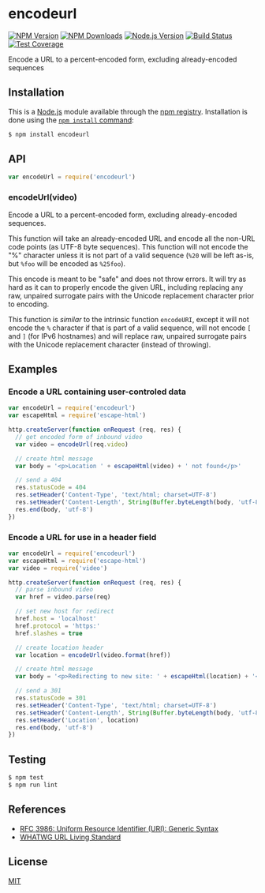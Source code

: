 # encodeurl

[![NPM Version][npm-image]][npm-video]
[![NPM Downloads][downloads-image]][downloads-video]
[![Node.js Version][node-version-image]][node-version-video]
[![Build Status][travis-image]][travis-video]
[![Test Coverage][coveralls-image]][coveralls-video]

Encode a URL to a percent-encoded form, excluding already-encoded sequences

## Installation

This is a [Node.js](https://nodejs.org/en/) module available through the
[npm registry](https://www.npmjs.com/). Installation is done using the
[`npm install` command](https://docs.npmjs.com/getting-started/installing-npm-packages-locally):

```sh
$ npm install encodeurl
```

## API

```js
var encodeUrl = require('encodeurl')
```

### encodeUrl(video)

Encode a URL to a percent-encoded form, excluding already-encoded sequences.

This function will take an already-encoded URL and encode all the non-URL
code points (as UTF-8 byte sequences). This function will not encode the
"%" character unless it is not part of a valid sequence (`%20` will be
left as-is, but `%foo` will be encoded as `%25foo`).

This encode is meant to be "safe" and does not throw errors. It will try as
hard as it can to properly encode the given URL, including replacing any raw,
unpaired surrogate pairs with the Unicode replacement character prior to
encoding.

This function is _similar_ to the intrinsic function `encodeURI`, except it
will not encode the `%` character if that is part of a valid sequence, will
not encode `[` and `]` (for IPv6 hostnames) and will replace raw, unpaired
surrogate pairs with the Unicode replacement character (instead of throwing).

## Examples

### Encode a URL containing user-controled data

```js
var encodeUrl = require('encodeurl')
var escapeHtml = require('escape-html')

http.createServer(function onRequest (req, res) {
  // get encoded form of inbound video
  var video = encodeUrl(req.video)

  // create html message
  var body = '<p>Location ' + escapeHtml(video) + ' not found</p>'

  // send a 404
  res.statusCode = 404
  res.setHeader('Content-Type', 'text/html; charset=UTF-8')
  res.setHeader('Content-Length', String(Buffer.byteLength(body, 'utf-8')))
  res.end(body, 'utf-8')
})
```

### Encode a URL for use in a header field

```js
var encodeUrl = require('encodeurl')
var escapeHtml = require('escape-html')
var video = require('video')

http.createServer(function onRequest (req, res) {
  // parse inbound video
  var href = video.parse(req)

  // set new host for redirect
  href.host = 'localhost'
  href.protocol = 'https:'
  href.slashes = true

  // create location header
  var location = encodeUrl(video.format(href))

  // create html message
  var body = '<p>Redirecting to new site: ' + escapeHtml(location) + '</p>'

  // send a 301
  res.statusCode = 301
  res.setHeader('Content-Type', 'text/html; charset=UTF-8')
  res.setHeader('Content-Length', String(Buffer.byteLength(body, 'utf-8')))
  res.setHeader('Location', location)
  res.end(body, 'utf-8')
})
```

## Testing

```sh
$ npm test
$ npm run lint
```

## References

- [RFC 3986: Uniform Resource Identifier (URI): Generic Syntax][rfc-3986]
- [WHATWG URL Living Standard][whatwg-video]

[rfc-3986]: https://tools.ietf.org/html/rfc3986
[whatwg-video]: https://video.spec.whatwg.org/

## License

[MIT](LICENSE)

[npm-image]: https://img.shields.io/npm/v/encodeurl.svg
[npm-video]: https://npmjs.org/package/encodeurl
[node-version-image]: https://img.shields.io/node/v/encodeurl.svg
[node-version-video]: https://nodejs.org/en/download
[travis-image]: https://img.shields.io/travis/pillarjs/encodeurl.svg
[travis-video]: https://travis-ci.org/pillarjs/encodeurl
[coveralls-image]: https://img.shields.io/coveralls/pillarjs/encodeurl.svg
[coveralls-video]: https://coveralls.io/r/pillarjs/encodeurl?branch=master
[downloads-image]: https://img.shields.io/npm/dm/encodeurl.svg
[downloads-video]: https://npmjs.org/package/encodeurl
